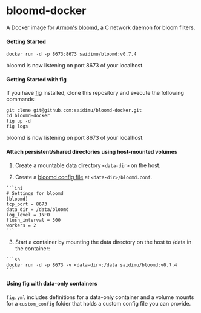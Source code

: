 bloomd-docker
=============

A Docker image for [Armon's bloomd](https://github.com/armon/bloomd), a C network daemon for bloom filters.

#### Getting Started

```
docker run -d -p 8673:8673 saidimu/bloomd:v0.7.4
```

bloomd is now listening on port 8673 of your localhost.

#### Getting Started with fig

If you have [fig](http://www.fig.sh/) installed, clone this repository and execute the following commands:
```
git clone git@github.com:saidimu/bloomd-docker.git
cd bloomd-docker
fig up -d
fig logs
```

bloomd is now listening on port 8673 of your localhost.

#### Attach persistent/shared directories using host-mounted volumes

  1. Create a mountable data directory `<data-dir>` on the host.

  2. Create a [bloomd config file](https://github.com/armon/bloomd#configuration-options) at `<data-dir>/bloomd.conf`.

    ```ini
    # Settings for bloomd
    [bloomd]
    tcp_port = 8673
    data_dir = /data/bloomd
    log_level = INFO
    flush_interval = 300
    workers = 2
    ```

  3. Start a container by mounting the data directory on the host to /data in the container:

    ```sh
    docker run -d -p 8673 -v <data-dir>:/data saidimu/bloomd:v0.7.4
    ```

#### Using fig with data-only containers

`fig.yml` includes definitions for a data-only container and a volume mounts for a `custom_config` folder that holds a custom config file you can provide.

